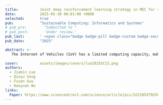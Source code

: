 ```yaml
---
title:          Joint deep reinforcement learning strategy in MEC for smart internet of vehicles edge computing networks
date:           2025-05-30 00:01:00 +0800
selected:       true
pub:            "Sustainable Computing: Informatics and Systems"
# pub_pre:        "Submitted to "
# pub_post:       'Under review.'
pub_last:       ' <span class="badge badge-pill badge-custom badge-secondary">Journal(SCI Q1, Impact Factor:5.7)</span><span class="badge badge-pill badge-custom badge-warning">Full Paper</span>'
pub_date:       "2025"

abstract: >-
   The Internet of Vehicles (IoV) has a limited computing capacity, making processing computation tasks challenging. These vehicular services are updated through communication and computing platforms. Edge computing is deployed closest to the terminals to extend the cloud computing facilities. However, the limitation of the vehicular edge nodes, satisfying the Quality of Experience (QoE) is the challenge. This paper developed an imaginative IoV scenario supported by mobile edge computing (MEC) by constructing collaborative processes such as task offloading decisions and resource allocation in various roadside units (RSU) environments that cover multiple vehicles. After that, Deep reinforcement Learning (DRL) is employed to solve the joint optimisation issue. Based on this joint optimisation model, the offloading decisions and resource allocations are gained to reduce the cost obtained in end-to-end delay and expense of resource computation. This problem is formulated based on the Markov Decision Process (MDP) designed functions like state, action, and reward. The proposed model's performance evaluations and numerical results achieve less average delay for 30 vehicle nodes in simulation.
  
cover:          assets/images/covers/luo2025SCIS.png
authors:
  - Jiabin Luo
  - Qinyu Song
  - Fusen Guo
  - Haoyuan Wu
links:
  Paper: https://www.sciencedirect.com/science/article/pii/S2210537925000411
---
```

